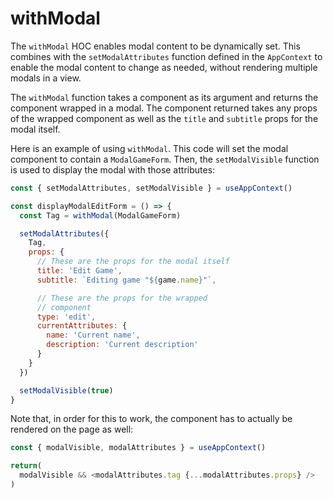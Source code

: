 # withModal

The `withModal` HOC enables modal content to be dynamically set. This combines with the `setModalAttributes` function defined in the `AppContext` to enable the modal content to change as needed, without rendering multiple modals in a view.

The `withModal` function takes a component as its argument and returns the component wrapped in a modal. The component returned takes any props of the wrapped component as well as the `title` and `subtitle` props for the modal itself.

Here is an example of using `withModal`. This code will set the modal component to contain a `ModalGameForm`. Then, the `setModalVisible` function is used to display the modal with those attributes:

```js
const { setModalAttributes, setModalVisible } = useAppContext()

const displayModalEditForm = () => {
  const Tag = withModal(ModalGameForm)

  setModalAttributes({
    Tag,
    props: {
      // These are the props for the modal itself
      title: 'Edit Game',
      subtitle: `Editing game "${game.name}"`,

      // These are the props for the wrapped
      // component
      type: 'edit',
      currentAttributes: {
        name: 'Current name',
        description: 'Current description'
      }
    }
  })

  setModalVisible(true)
}
```
Note that, in order for this to work, the component has to actually be rendered on the page as well:
```js
const { modalVisible, modalAttributes } = useAppContext()

return(
  modalVisible && <modalAttributes.tag {...modalAttributes.props} />
)
```

